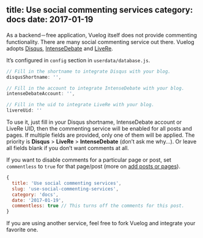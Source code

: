 title: Use social commenting services
category: docs
date: 2017-01-19
------------------------------------
As a backend－free application, Vuelog itself does not provide commenting functionality. There are many social commenting service out there. Vuelog adopts [Disqus](https://disqus.com/), [IntenseDebate](https://intensedebate.com/) and [LiveRe](https://livere.com/).

It’s configured in `config` section in `userdata/database.js`.

```js
// Fill in the shortname to integrate Disqus with your blog.
disqusShortname: '',

// Fill in the account to integrate IntenseDebate with your blog.
intenseDebateAccount: '',

// Fill in the uid to integrate LiveRe with your blog.
livereUid: ''
```

To use it, just fill in your Disqus shortname, IntenseDebate account or LiveRe UID, then the commenting service will be enabled for all posts and pages. If multiple fields are provided, only one of them will be applied. The priority is **Disqus** > **LiveRe** > **IntenseDebate** (don’t ask me why...). Or leave all fields blank if you don’t want comments at all.

If you want to disable comments for a particular page or post, set `commentless` to `true` for that page/post (more on [add posts or pages](#/blog/docs/2017/add-posts-or-pages)).

```js
{
  title: 'Use social commenting services',
  slug: 'use-social-commenting-services',
  category: 'docs',
  date: '2017-01-19',
  commentless: true // This turns off the comments for this post.
}
```

If you are using another service, feel free to fork Vuelog and integrate your favorite one.
